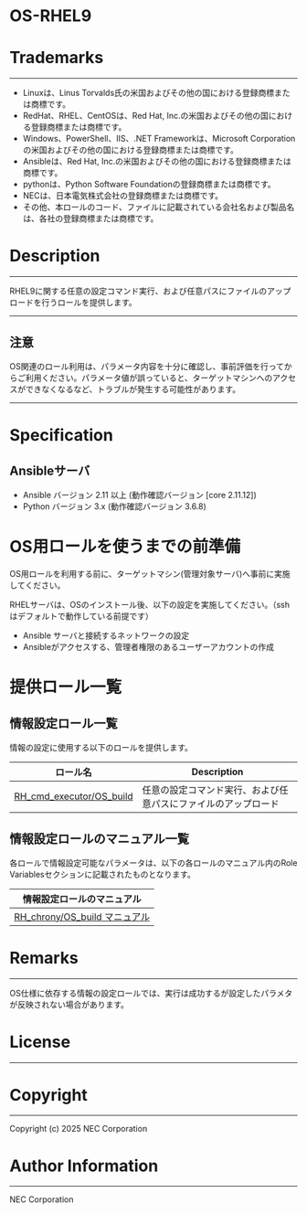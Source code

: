 OS-RHEL9
===============================
# Trademarks
-----------
* Linuxは、Linus Torvalds氏の米国およびその他の国における登録商標または商標です。
* RedHat、RHEL、CentOSは、Red Hat, Inc.の米国およびその他の国における登録商標または商標です。
* Windows、PowerShell、IIS、.NET Frameworkは、Microsoft Corporation の米国およびその他の国における登録商標または商標です。
* Ansibleは、Red Hat, Inc.の米国およびその他の国における登録商標または商標です。
* pythonは、Python Software Foundationの登録商標または商標です。
* NECは、日本電気株式会社の登録商標または商標です。
* その他、本ロールのコード、ファイルに記載されている会社名および製品名は、各社の登録商標または商標です。

# Description
-----------
RHEL9に関する任意の設定コマンド実行、および任意パスにファイルのアップロードを行うロールを提供します。

-------------

## 注意
OS関連のロール利用は、パラメータ内容を十分に確認し、事前評価を行ってからご利用ください。パラメータ値が誤っていると、ターゲットマシンへのアクセスができなくなるなど、トラブルが発生する可能性があります。

-------------

# Specification

## Ansibleサーバ

* Ansible バージョン 2.11 以上 (動作確認バージョン [core 2.11.12])
* Python バージョン 3.x  (動作確認バージョン 3.6.8)

# OS用ロールを使うまでの前準備
OS用ロールを利用する前に、ターゲットマシン(管理対象サーバ)へ事前に実施してください。

RHELサーバは、OSのインストール後、以下の設定を実施してください。（sshはデフォルトで動作している前提です）

* Ansible サーバと接続するネットワークの設定
* Ansibleがアクセスする、管理者権限のあるユーザーアカウントの作成


# 提供ロール一覧
## 情報設定ロール一覧
情報の設定に使用する以下のロールを提供します。

| ロール名                            | Description                      |
| ----------------------------------- | -------------------------------- |
| [RH_cmd_executor/OS_build](RH_cmd_executor/OS_build) | 任意の設定コマンド実行、および任意パスにファイルのアップロード |

## 情報設定ロールのマニュアル一覧
各ロールで情報設定可能なパラメータは、以下の各ロールのマニュアル内のRole Variablesセクションに記載されたものとなります。

| 情報設定ロールのマニュアル |
| ------- |
| [RH_chrony/OS_build マニュアル](RH_chrony/OS_build/README.md) |

# Remarks
-------
OS仕様に依存する情報の設定ロールでは、実行は成功するが設定したパラメタが反映されない場合があります。

# License
-------

# Copyright
---------
Copyright (c) 2025 NEC Corporation

# Author Information
------------------
NEC Corporation
